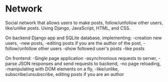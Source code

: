 # Network
Social network that allows users to make posts, follow/unfollow other users, like/unlike posts. Using Django, JavaScript, HTML, and CSS.

On backend Django app and SQLite database, implementing:
  -creation new users, 
  -new posts, 
  -editing posts if you are the author of the post, 
  -follow/unfollow other users
  -show followed user's posts
  -like posts
  
On frontend:
  -Single page application
  -asynchronious requests to server, 
  -parse JSON responses and send requests to backend, 
  -no page reloading, 
  -manipulating with DOM elements on a fly,
  -like/unlike, subscribe/unsubscribe, editing posts if you are an author
